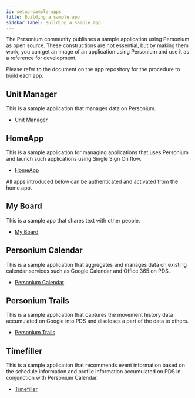 ```yaml
---
id: setup-sample-apps
title: Building a sample app
sidebar_label: Building a sample app
---
```


The Personium community publishes a sample application using Personium as open source. These constructions are not essential, but by making them work, you can get an image of an application using Personium and use it as a reference for development.

Please refer to the document on the app repository for the procedure to build each app.

## Unit Manager

This is a sample application that manages data on Personium.

* [Unit Manager](https://github.com/personium/app-uc-unit-manager)

## HomeApp

This is a sample application for managing applications that uses Personium and launch such applications using Single Sign On flow.

* [HomeApp](https://github.com/personium/app-cc-home)

All apps introduced below can be authenticated and activated from the home app.

## My Board

This is a sample app that shares text with other people.

* [My Board](https://github.com/personium/app-myboard)

## Personium Calendar

This is a sample application that aggregates and manages data on existing calendar services such as Google Calendar and Office 365 on PDS.

* [Personium Calendar](https://github.com/personium/app-personium-calendar)

## Personium Trails

This is a sample application that captures the movement history data accumulated on Google into PDS and discloses a part of the data to others.

* [Personium Trails](https://github.com/personium/app-personium-trails)

## Timefiller

This is a sample application that recommends event information based on the schedule information and profile information accumulated on PDS in conjunction with Personium Calendar.

* [Timefiller](https://github.com/personium/app-timefiller)
